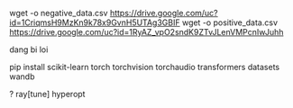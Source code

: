 wget -o negative_data.csv https://drive.google.com/uc?id=1CriqmsH9MzKn9k78x9GvnH5UTAg3GBIF
wget -o positive_data.csv https://drive.google.com/uc?id=1RyAZ_vpO2sndK9ZTvJLenVMPcnIwJuhh

dang bi loi

pip install scikit-learn torch torchvision torchaudio transformers datasets wandb 

? ray[tune] hyperopt